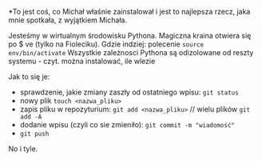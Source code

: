 *To jest coś, co Michał właśnie zainstalował i jest to najlepsza rzecz, jaka mnie spotkała, z wyjątkiem Michała.

Jesteśmy w wirtualnym środowisku Pythona. Magiczna kraina otwiera się po $ ve (tylko na Fioleciku).
Gdzie indziej: polecenie `source env/bin/activate`
Wszystkie zależnosci Pythona są odizolowane od reszty systemu - czyt. można instalować, ile wlezie


Jak to się je:
- sprawdzenie, jakie zmiany zaszły od ostatniego wpisu: `git status`
- nowy plik `touch <nazwa_pliku>`
- zapis pliku w repozyturium: `git add <nazwa_pliku>` //  wielu plików `git add -A`
- dodanie wpisu (czyli co sie zmieniło): `git commit -m "wiadomość"`
- `git push`


No i tyle.
